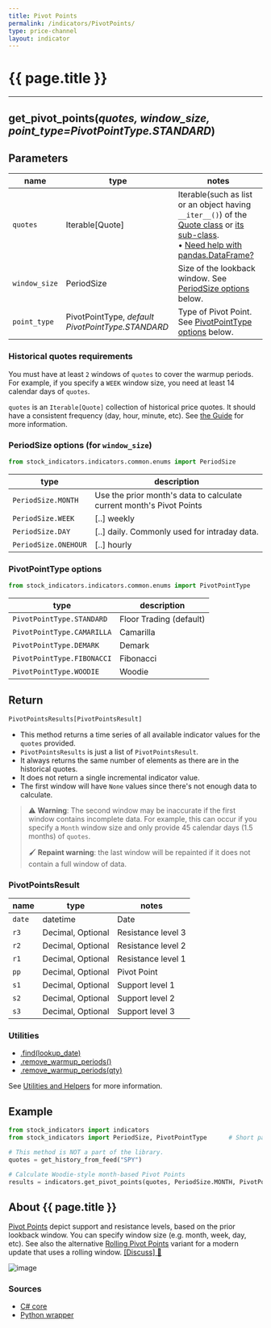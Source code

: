 ```yaml
---
title: Pivot Points
permalink: /indicators/PivotPoints/
type: price-channel
layout: indicator
---
```


# {{ page.title }}

<hr>

## **get_pivot_points**(*quotes, window_size, point_type=PivotPointType.STANDARD*)

## Parameters

| name | type | notes
| -- |-- |--
| `quotes` | Iterable[Quote] | Iterable(such as list or an object having `__iter__()`) of the [Quote class]({{site.baseurl}}/guide/#historical-quotes) or [its sub-class]({{site.baseurl}}/guide/#using-custom-quote-classes). <br><span class='qna-dataframe'> • [Need help with pandas.DataFrame?]({{site.baseurl}}/guide/#using-pandasdataframe)</span>
| `window_size` | PeriodSize | Size of the lookback window. See [PeriodSize options](#periodsize-options-for-window_size) below.
| `point_type` | PivotPointType, *default PivotPointType.STANDARD* | Type of Pivot Point. See [PivotPointType options](#pivotpointtype-options) below.

### Historical quotes requirements

You must have at least `2` windows of `quotes` to cover the warmup periods.  For example, if you specify a `WEEK` window size, you need at least 14 calendar days of `quotes`.

`quotes` is an `Iterable[Quote]` collection of historical price quotes.  It should have a consistent frequency (day, hour, minute, etc).  See [the Guide]({{site.baseurl}}/guide/#historical-quotes) for more information.

### PeriodSize options (for `window_size`)

```python
from stock_indicators.indicators.common.enums import PeriodSize
```

| type | description
|-- |--
| `PeriodSize.MONTH` | Use the prior month's data to calculate current month's Pivot Points
| `PeriodSize.WEEK` | [..] weekly
| `PeriodSize.DAY` | [..] daily.  Commonly used for intraday data.
| `PeriodSize.ONEHOUR` | [..] hourly

### PivotPointType options

```python
from stock_indicators.indicators.common.enums import PivotPointType
```

| type | description
|-- |--
| `PivotPointType.STANDARD` | Floor Trading (default)
| `PivotPointType.CAMARILLA` | Camarilla
| `PivotPointType.DEMARK` | Demark
| `PivotPointType.FIBONACCI` | Fibonacci
| `PivotPointType.WOODIE` | Woodie

## Return

```python
PivotPointsResults[PivotPointsResult]
```

- This method returns a time series of all available indicator values for the `quotes` provided.
- `PivotPointsResults` is just a list of `PivotPointsResult`.
- It always returns the same number of elements as there are in the historical quotes.
- It does not return a single incremental indicator value.
- The first window will have `None` values since there's not enough data to calculate.

> :warning: **Warning**: The second window may be inaccurate if the first window contains incomplete data.  For example, this can occur if you specify a `Month` window size and only provide 45 calendar days (1.5 months) of `quotes`.
>
> :paintbrush: **Repaint warning**: the last window will be repainted if it does not contain a full window of data.

### PivotPointsResult

| name | type | notes
| -- |-- |--
| `date` | datetime | Date
| `r3` | Decimal, Optional | Resistance level 3
| `r2` | Decimal, Optional | Resistance level 2
| `r1` | Decimal, Optional | Resistance level 1
| `pp` | Decimal, Optional | Pivot Point
| `s1` | Decimal, Optional | Support level 1
| `s2` | Decimal, Optional | Support level 2
| `s3` | Decimal, Optional | Support level 3

### Utilities

- [.find(lookup_date)]({{site.baseurl}}/utilities#find-indicator-result-by-date)
- [.remove_warmup_periods()]({{site.baseurl}}/utilities#remove-warmup-periods)
- [.remove_warmup_periods(qty)]({{site.baseurl}}/utilities#remove-warmup-periods)

See [Utilities and Helpers]({{site.baseurl}}/utilities#utilities-for-indicator-results) for more information.

## Example

```python
from stock_indicators import indicators
from stock_indicators import PeriodSize, PivotPointType      # Short path, version >= 0.8.1

# This method is NOT a part of the library.
quotes = get_history_from_feed("SPY")

# Calculate Woodie-style month-based Pivot Points
results = indicators.get_pivot_points(quotes, PeriodSize.MONTH, PivotPointType.WOODIE);
```

## About {{ page.title }}

[Pivot Points](https://en.wikipedia.org/wiki/Pivot_point_(technical_analysis)) depict support and resistance levels, based on the prior lookback window.  You can specify window size (e.g. month, week, day, etc).
See also the alternative [Rolling Pivot Points](../RollingPivots#content) variant for a modern update that uses a rolling window.
[[Discuss] :speech_balloon:]({{site.dotnet.repo}}/discussions/274 "Community discussion about this indicator")

![image]({{site.dotnet.charts}}/PivotPoints.png)

### Sources

- [C# core]({{site.dotnet.src}}/m-r/PivotPoints/PivotPoints.Series.cs)
- [Python wrapper]({{site.sourceurl}}/pivot_points.py)
